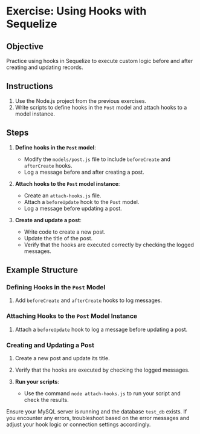 # Exercise: Using Hooks with Sequelize

## Objective

Practice using hooks in Sequelize to execute custom logic before and after creating and updating records.

## Instructions

1. Use the Node.js project from the previous exercises.
2. Write scripts to define hooks in the `Post` model and attach hooks to a model instance.

## Steps

1. **Define hooks in the `Post` model**:
    - Modify the `models/post.js` file to include `beforeCreate` and `afterCreate` hooks.
    - Log a message before and after creating a post.

2. **Attach hooks to the `Post` model instance**:
    - Create an `attach-hooks.js` file.
    - Attach a `beforeUpdate` hook to the `Post` model.
    - Log a message before updating a post.

3. **Create and update a post**:
    - Write code to create a new post.
    - Update the title of the post.
    - Verify that the hooks are executed correctly by checking the logged messages.

## Example Structure

### Defining Hooks in the `Post` Model

1. Add `beforeCreate` and `afterCreate` hooks to log messages.

### Attaching Hooks to the `Post` Model Instance

1. Attach a `beforeUpdate` hook to log a message before updating a post.

### Creating and Updating a Post

1. Create a new post and update its title.
2. Verify that the hooks are executed by checking the logged messages.

4. **Run your scripts**:
    - Use the command `node attach-hooks.js` to run your script and check the results.

Ensure your MySQL server is running and the database `test_db` exists. If you encounter any errors, troubleshoot based on the error messages and adjust your hook logic or connection settings accordingly.
